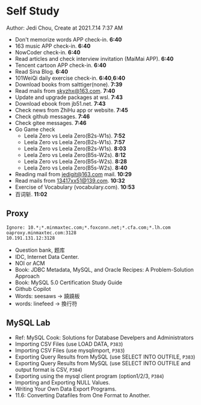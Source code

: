 # Self Study

Author: Jedi Chou, Create at 2021.7.14 7:37 AM

* Don't memorize words APP check-in. **6:40**
* 163 music APP check-in. **6:40**
* NowCoder check-in. **6:40**
* Read articles and check interview invitation (MaiMai APP). **6:40**
* Tencent cartoon APP check-in. **6:40**
* Read Sina Blog. **6:40**
* 101WeiQi daily exercise check-in. **6:40**,**6:40**
* Download books from salttiger(none). **7:39**
* Read mails from skyzhx@163.com. **7:40**
* Update and upgrade packages at wsl. **7:43**
* Download ebook from jb51.net. **7:43**
* Check news from ZhiHu app or website. **7:45**
* Check github messages. **7:46**
* Check gitee messages. **7:46**
* Go Game check
  * Leela Zero vs Leela Zero(B2s-W1s). **7:52**
  * Leela Zero vs Leela Zero(B2s-W1s). **7:57**
  * Leela Zero vs Leela Zero(B2s-W1s). **8:03**
  * Leela Zero vs Leela Zero(B5s-W2s). **8:12**
  * Leela Zero vs Leela Zero(B5s-W2s). **8:28**
  * Leela Zero vs Leela Zero(B5s-W2s). **8:40**
* Reading mail from jedigit@163.com mail. **10:29**
* Read mails from 13417xx51@139.com. **10:32**
* Exercise of Vocabulary (vocabulary.com). **10:53**
* 百词斩. **11:02**

## Proxy

```memo
Ignore: 10.*;*.minmaxtec.com;*.foxconn.net;*.cfa.com;*.lh.com
oaproxy.minmaxtec.com:3128
10.191.131.12:3128
```

* Question bank, 题库
* IDC, Internet Data Center.
* NOI or ACM
* Book: JDBC Metadata, MySQL, and Oracle Recipes: A Problem-Solution Approach
* Book: MySQL 5.0 Certification Study Guide
* Github Copilot
* Words: seesaws -> 蹺蹺板
* words: linefeed -> 換行符

## MySQL Lab

* Ref: MySQL Cook: Solutions for Database Develpers and Administrators
* Importing CSV Files (use LOAD DATA, `P383`)
* Importing CSV Files (use mysqlimport, `P383`)
* Exporting Query Results from MySQL (use SELECT INTO OUTFILE, `P383`)
* Exporting Query Results from MySQL (use SELECT INTO OUTFILE and output format is CSV, `P384`)
* Exporting using the mysql client program (option1/2/3, `P384`)
* Importing and Exporting NULL Values.
* Writing Your Own Data Export Programs.
* 11.6: Converting Datafiles from One Format to Another.
